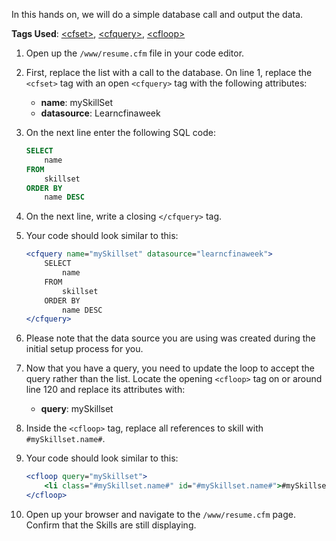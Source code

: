 In this hands on, we will do a simple database call and output the data.

**Tags Used**: [\<cfset>](https://helpx.adobe.com/coldfusion/cfml-reference/coldfusion-tags/tags-r-s/cfset.html), [\<cfquery>](https://helpx.adobe.com/coldfusion/cfml-reference/coldfusion-tags/tags-p-q/cfquery.html), [\<cfloop>](https://helpx.adobe.com/coldfusion/cfml-reference/coldfusion-tags/tags-j-l/cfloop.html)

1. Open up the `/www/resume.cfm` file in your code editor.
1. First, replace the list with a call to the database. On line 1, replace the `<cfset>` tag with an open `<cfquery>` tag with the following attributes:
    * **name**: mySkillSet
    * **datasource**: Learncfinaweek
1. On the next line enter the following SQL code:

    ```sql
    SELECT
        name
    FROM
        skillset
    ORDER BY
        name DESC
    ```

1. On the next line, write a closing `</cfquery>` tag.
1. Your code should look similar to this:

    ```cfml
    <cfquery name="mySkillset" datasource="learncfinaweek">
        SELECT
            name
        FROM
            skillset
        ORDER BY
            name DESC
    </cfquery>
    ```

1. Please note that the data source you are using was created during the initial setup process for you.
1. Now that you have a query, you need to update the loop to accept the query rather than the list. Locate the opening `<cfloop>` tag on or around line 120 and replace its attributes with:
    * **query**: mySkillset
1. Inside the `<cfloop>` tag, replace all references to skill with `#mySkillset.name#`.
1. Your code should look similar to this:

    ```cfml
    <cfloop query="mySkillset">
        <li class="#mySkillset.name#" id="#mySkillset.name#">#mySkillset.name#</li>
    </cfloop>
    ```

1. Open up your browser and navigate to the `/www/resume.cfm` page. Confirm that the Skills are still displaying.
